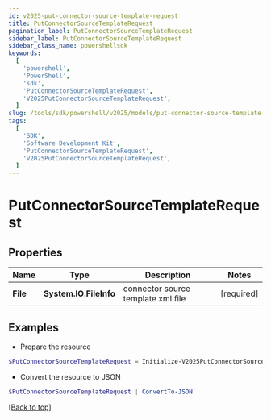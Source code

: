 ```yaml
---
id: v2025-put-connector-source-template-request
title: PutConnectorSourceTemplateRequest
pagination_label: PutConnectorSourceTemplateRequest
sidebar_label: PutConnectorSourceTemplateRequest
sidebar_class_name: powershellsdk
keywords:
  [
    'powershell',
    'PowerShell',
    'sdk',
    'PutConnectorSourceTemplateRequest',
    'V2025PutConnectorSourceTemplateRequest',
  ]
slug: /tools/sdk/powershell/v2025/models/put-connector-source-template-request
tags:
  [
    'SDK',
    'Software Development Kit',
    'PutConnectorSourceTemplateRequest',
    'V2025PutConnectorSourceTemplateRequest',
  ]
---
```


# PutConnectorSourceTemplateRequest

## Properties

| Name | Type | Description | Notes |
| --- | --- | --- | --- |
| **File** | **System.IO.FileInfo** | connector source template xml file | [required] |

## Examples

- Prepare the resource

```powershell
$PutConnectorSourceTemplateRequest = Initialize-V2025PutConnectorSourceTemplateRequest  -File null
```

- Convert the resource to JSON

```powershell
$PutConnectorSourceTemplateRequest | ConvertTo-JSON
```

[[Back to top]](#)
